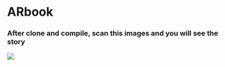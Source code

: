 # ARbook

### After clone and compile, scan this images and you will see the story

<img src="https://raw.githubusercontent.com/franciscobarrios/ARbook/dev/app/src/main/assets/raven.jpg" widht="100" />
